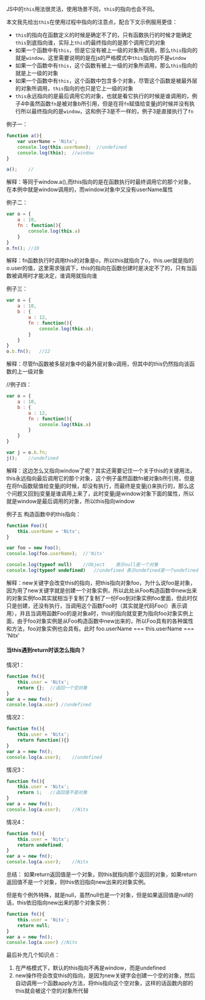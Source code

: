 JS中的`this`用法很灵活，使用场景不同，`this`的指向也会不同。

本文我先给出`this`在使用过程中指向的注意点，配合下文示例服用更佳：

- `this`的指向在函数定义的时候是确定不了的，只有函数执行的时候才能确定`this`到底指向谁，实际上`this`的最终指向的是那个调用它的对象
- 如果一个函数中有`this`，但是它没有被上一级的对象所调用，那么`this`指向的就是`window`，这里需要说明的是在js的严格模式中`this`指向的不是`window`
- 如果一个函数中有`this`，这个函数有被上一级的对象所调用，那么`this`指向的就是上一级的对象
- 如果一个函数中有`this`，这个函数中包含多个对象，尽管这个函数是被最外层的对象所调用，`this`指向的也只是它上一级的对象
- `this`永远指向的是最后调用它的对象，也就是看它执行的时候是谁调用的，例子4中虽然函数`fn`是被对象b所引用，但是在将`fn`赋值给变量j的时候并没有执行所以最终指向的是`window`，这和例子3是不一样的，例子3是直接执行了`fn`

例子一：
```javascript
function a(){
    var userName = 'Nitx';
    console.log(this.userName);  //undefined
    console.log(this);  //window
}

a();    //
```
解释：等同于window.a(),而this指向的是在函数执行时最终调用它的那个对象，在本例中就是window调用的，而window对象中又没有userName属性


例子二：
```javascript
var o = {
    a : 10,
    fn : function(){
        console.log(this.a)
    }
}
o.fn(); //10 
```
解释：fn函数执行时调用this的对象是o，所以this就指向了o，this.uer就是指的o.user的值，这里需求强调下，this的指向在函数创建时是决定不了的，只有当函数被调用时才能决定，谁调用就指向谁

例子三：
```javascript
var o = {
    a : 10,
    b : {
        a : 12,
        fn : function(){
            console.log(this.a);
        }
    }
}
o.b.fn();   //12 
```
解释：尽管fn函数被多层对象中的最外层对象o调用，但其中的this仍然指向该函数的上一级对象

//例子四：
```javascript
var o = {
    a : 10,
    b : {
        a : 12,
        fn : function(){
            console.log(this.a)
        }
    }
}

var j = o.b.fn;
j();    //undefined  
```
解释：这边怎么又指向window了呢？其实还需要记住一个关于this的关键用法，this永远指向最后调用它的那个对象，这个例子虽然函数fn被对象b所引用，但是在将fn函数赋值给变量j的时候，却没有执行，而最终是变量j()来执行的，那么这个问题又回到j变量是谁调用上来了，此时变量j是window对象下面的属性，所以就是window是最后调用的对象，所以this指向window

例子五 构造函数中的this指向：
```javascript
function Foo(){
    this.userName = 'Nitx';
}

var foo = new Foo();
console.log(foo.userName);  //'Nitx'  

console.log(typeof null)    //Object    表示null是一个对象
console.log(typeof undefined)   //undefined 表示undefined是一个undefined类型
```
解释：new关键字会改变this的指向，把this指向对象foo，为什么说foo是对象，因为用了new关键字就是创建一个对象实例，所以此处从Foo构造函数中new出来的对象实例foo其实就相当于复制了复制了一份Foo到对象实例foo里面，但此时仅只是创建，还没有执行，当调用这个函数Foo时（其实就是代码Foo(）表示调用），并且当调用函数Foo的是对象a时，this的指向就变更为指向foo对象实例上面，由于foo对象实例是从Foo构造函数中new出来的，所以Foo具有的各种属性和方法，foo对象实例也会具有。此时 foo.userName === this.userName === 'Nitx'

#### 当this遇到return时该怎么指向？

情况1：
```javascript
function fn(){
    this.user = 'Nitx';
    return {};	//返回一个空对象
}
var a = new fn();
console.log(a.user)	//undefined
```

情况2：
```javascript
function fn(){
    this.user = 'Nitx';
    return function(){}
}
var a = new fn();
console.log(a.user);	//undefined
```

情况3：
```javascript
function fn(){
    this.user = 'Nitx';
    return 1;	//返回值不是对象
}
var a = new fn();
console.log(a.user);	//Nitx 
```

情况4：
```javascript
function fn(){
    this.user = 'Nitx';
    return undefined;
}
var a = new fn();
console.log(a.user);	//Nitx
```

总结： 如果return返回值是一个对象，则this就指向那个返回的对象，如果return返回值不是一个对象，则this依旧指向new出来的对象实例。

但是有个例外特殊，就是null，虽然null也是一个对象，但是如果返回值是null的话，this依旧指向new出来的那个对象实例：
```javascript
function fn(){
    this.user = 'Nitx';
    return null;
}
var a = new fn();
console.log(a.user)	//Nitx
```

最后补充几个知识点：

1. 在严格模式下，默认的this指向不再是window，而是undefined
2. new操作符会改变this的指向，是因为new关键字会创建一个空的对象，然后自动调用一个函数apply方法，将this指向这个空对象，这样的话函数内部的this就会被这个空的对象所代替